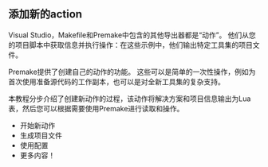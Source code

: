 ## 添加新的action

Visual Studio，Makefile和Premake中包含的其他导出器都是“动作”。 他们从您的项目脚本中获取信息并执行操作：在这些示例中，他们输出特定工具集的项目文件。

Premake提供了创建自己的动作的功能。 这些可以是简单的一次性操作，例如为首次使用准备源代码的工作副本，也可以是对全新工具集的复杂支持。

本教程分步介绍了创建新动作的过程，该动作将解决方案和项目信息输出为Lua表，然后您可以根据需要使用Premake进行读取和操作。

- 开始新动作
- 生成项目文件
- 使用配置
- 更多内容！

